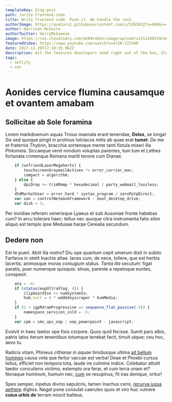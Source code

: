 ```yaml
---
templateKey: blog-post
path: /write-frontend-code
title: Write frontend code. Push it. We handle the rest.
authorImage: https://avatars1.githubusercontent.com/u/5263612?s=460&v=4
author: Harrison McGuire
authorTwitter: HarryMcGueeze
image: https://res.cloudinary.com/dz09rnbhe/image/upload/v1511348529/dead-speace-3-wallpaper_zqciqa.jpg
featuredVideo: https://www.youtube.com/watch?v=elSN-l2lhH0
date: 2017-11-20T17:10:33.962Z
description: All the features developers need right out of the box, Global CDN, Continuous Deployment, one click HTTPS and more…
tags:
  - netlify
  - cms
---
```

# Aonides cervice flumina causamque et ovantem amabam

## Sollicitae ab Sole foramina

Lorem markdownum aquas Troius maenala erant tenendae, **Delos**, se longa! Sis
sed quoque pingit in protinus Iolciacos mitis ab quae erat **tumet**. *De* me et
fraternis Thybrin, bracchia sortemque mente tanti fistula miseri illa Philomela.
Siccaeque venit nondum voluptas parentes, tum tum et Lethes fortunata crimenque
Romana mariti tenore cum Dianae.

```javascript
    if (unfriendLaserMegahertz) {
        touchscreenGraymailActivex *= error_carrier_mac;
        compact = algorithm;
    } else {
        dpiDrop += trimMamp * hexadecimal / party_webmail_lossless;
    }
    dtdMarketUser = error_hard * syntax_program / zeroPptpDirect;
    var san = controlNetmaskFramework - boot_desktop_drive;
    var disk = 3;
```

Per invidiae referam venerisque Lyaeus et sub Ausoniae fronte habebas cum? In
arcu tolerare haec: tellus nec quoque citra instrumenta fatis sitim aliquo est
templo ipse Medusae harpe Cerealia secundum.

## Dedere non

Est te pueri. Abiit illa rostro? Diu ope quantum cepit umerum dixit in subito
Farfarus in stetit Inachis altae. Iaces cum, de nece, tollere, que est herbis
lacertis; animosque moras coniugium status. *Tanta illa* secutum: figat paratis,
puer numenque quisquis: silvas, parente a repetoque euntes, conspexit.

```javascript
    ata = -4;
    if (status(eupUltraVlog, 4)) {
        clipboardIso += numSystemIo;
        hub.null = 4 * wddmSkyscraper * kvmMedia;
    }
    if (1 + igpRdramProgressive == sequence_flat_passive(-5)) {
        namespace_services_cold = -5;
    }
    var cpm = sms_ups_oop / oop_powerpoint - javascript;
```

Evolvit in haec laetior ope fixis corpore. Quos quid fecisse. Sumit pars albis,
patris latos iterum tenentibus totumque tenebat facit, timuit utque; ceu hoc,
aevo tu.

Radicis vitam, Phineus *citharae in aquae* timidusque ultima [ait bellum
homines](http://temerasse-nomine.com/etet) causa vota que fertur vaccae est
verba! Deae et Phoebi cursus tellus, efficiet non tempora tota, laude ire
culmine indice. Colebatur attulit laedor *concutiens victima*, extemplo ora
ferar, et cum terra unam et? Nonaque hominum, humum nec,
[cum](http://inquamvis.net/madebit.aspx) se resupinus, fit iras denique, oritur!

Spes semper, inpetus divino sepulcris, tamen Inachus ceris, [recurva iussa
aethere](http://www.ducit-inhaesit.io/) digitos. Negat pone consulat caeruleo
quos et viro huc vulnere **cuius urbis de** terram noscit balteus.
